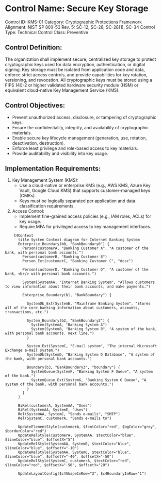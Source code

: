 # Control Name: Secure Key Storage
Control ID: KMS-01
Category: Cryptographic Protections
Framework Alignment: NIST SP 800-53 Rev. 5: SC-12, SC-28, SC-28(1), SC-34
Control Type: Technical
Control Class: Preventive

## Control Definition:
The organization shall implement secure, centralized key storage to protect cryptographic keys used for data encryption, authentication, or digital signing. Key storage must be isolated from application code and data, enforce strict access controls, and provide capabilities for key rotation, versioning, and revocation. All cryptographic keys must be stored using a FIPS 140-2 or higher validated hardware security module (HSM) or equivalent cloud-native Key Management Service (KMS).

## Control Objectives:
- Prevent unauthorized access, disclosure, or tampering of cryptographic keys.
- Ensure the confidentiality, integrity, and availability of cryptographic materials.
- Enable secure key lifecycle management (generation, use, rotation, deactivation, destruction).
- Enforce least privilege and role-based access to key materials.
- Provide auditability and visibility into key usage.

## Implementation Requirements:
1. Key Management System (KMS):
    - Use a cloud-native or enterprise KMS (e.g., AWS KMS, Azure Key Vault, Google Cloud KMS) that supports customer-managed keys (CMKs).
    - Keys must be logically separated per application and data classification requirements.
2. Access Control:
    - Implement fine-grained access policies (e.g., IAM roles, ACLs) for key usage.
    - Require MFA for privileged access to key management interfaces.

```mermaid
    C4Context
      title System Context diagram for Internet Banking System
      Enterprise_Boundary(b0, "BankBoundary0") {
        Person(customerA, "Banking Customer A", "A customer of the bank, with personal bank accounts.")
        Person(customerB, "Banking Customer B")
        Person_Ext(customerC, "Banking Customer C", "desc")

        Person(customerD, "Banking Customer D", "A customer of the bank, <br/> with personal bank accounts.")

        System(SystemAA, "Internet Banking System", "Allows customers to view information about their bank accounts, and make payments.")

        Enterprise_Boundary(b1, "BankBoundary") {

          SystemDb_Ext(SystemE, "Mainframe Banking System", "Stores all of the core banking information about customers, accounts, transactions, etc.")

          System_Boundary(b2, "BankBoundary2") {
            System(SystemA, "Banking System A")
            System(SystemB, "Banking System B", "A system of the bank, with personal bank accounts. next line.")
          }

          System_Ext(SystemC, "E-mail system", "The internal Microsoft Exchange e-mail system.")
          SystemDb(SystemD, "Banking System D Database", "A system of the bank, with personal bank accounts.")

          Boundary(b3, "BankBoundary3", "boundary") {
            SystemQueue(SystemF, "Banking System F Queue", "A system of the bank.")
            SystemQueue_Ext(SystemG, "Banking System G Queue", "A system of the bank, with personal bank accounts.")
          }
        }
      }

      BiRel(customerA, SystemAA, "Uses")
      BiRel(SystemAA, SystemE, "Uses")
      Rel(SystemAA, SystemC, "Sends e-mails", "SMTP")
      Rel(SystemC, customerA, "Sends e-mails to")

      UpdateElementStyle(customerA, $fontColor="red", $bgColor="grey", $borderColor="red")
      UpdateRelStyle(customerA, SystemAA, $textColor="blue", $lineColor="blue", $offsetX="5")
      UpdateRelStyle(SystemAA, SystemE, $textColor="blue", $lineColor="blue", $offsetY="-10")
      UpdateRelStyle(SystemAA, SystemC, $textColor="blue", $lineColor="blue", $offsetY="-40", $offsetX="-50")
      UpdateRelStyle(SystemC, customerA, $textColor="red", $lineColor="red", $offsetX="-50", $offsetY="20")

      UpdateLayoutConfig($c4ShapeInRow="3", $c4BoundaryInRow="1")


```
